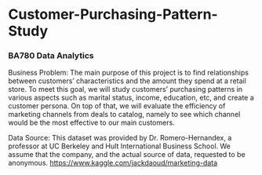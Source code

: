 # Customer-Purchasing-Pattern-Study
### BA780 Data Analytics

Business Problem: The main purpose of this project is to find relationships between customers’ characteristics and the amount they spend at a retail store. To meet this goal, we will study customers’ purchasing patterns in various aspects such as marital status, income, education, etc, and create a customer persona. On top of that, we will evaluate the efficiency of marketing channels from deals to catalog, namely to see which channel would be the most effective to our main customers.

Data Source: This dataset was provided by Dr. Romero-Hernandex, a professor at UC Berkeley and Hult International Business School. We assume that the company, and the actual source of data, requested to be anonymous. https://www.kaggle.com/jackdaoud/marketing-data
